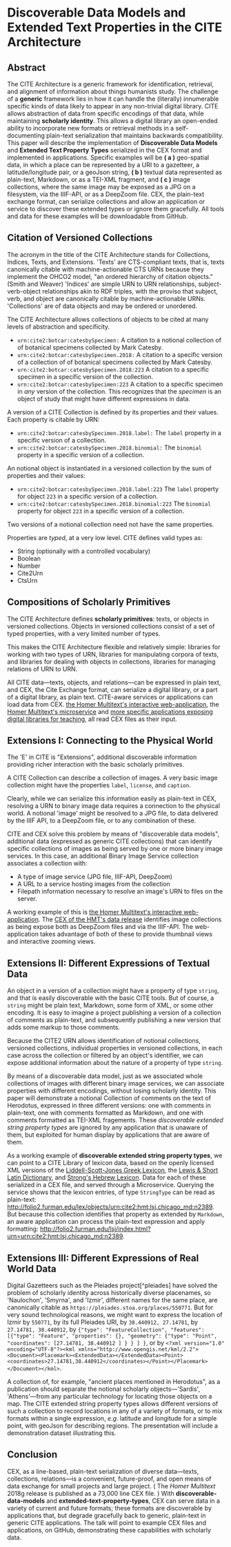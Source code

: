 # Discoverable Data Models and Extended Text Properties in the CITE Architecture

## Abstract

The CITE Architecture is a generic framework for identification, retrieval, and alignment of information about things humanists study. The challenge of a **generic** framework lies in how it can handle the (literally) innumerable specific kinds of data likely to appear in any non-trivial digital library. CITE allows abstraction of data from specific encodings of that data, while maintaining **scholarly identity**. This allows a digital library an open-ended ability to incorporate new formats or retrieval methods in a self-documenting plain-text serialization that maintains backwards compatibility. This paper will describe the implementation of **Discoverable Data Models** and **Extended Text Property Types** serialized in the CEX format and implemented in applications. Specific examples will be **( a )** geo-spatial data, in which a place can be represented by a URI to a gazetteer, a latitude/longitude pair, or a geoJson string, **( b )** textual data represented as plain-text, Markdown, or as a TEI-XML fragment, and **( c )** image collections, where the same image may be exposed as a JPG on a filesystem, via the IIIF-API, or as a DeepZoom file. CEX, the plain-text exchange format, can serialize collections and allow an application or service to discover these extended types or ignore them gracefully. All tools and data for these examples will be downloadable from GitHub.

## Citation of Versioned Collections

The acronym in the title of the CITE Architecture stands for Collections, Indices, Texts, and Extensions. 'Texts' are CTS-compliant texts, that is, texts canonically citable with machine-actionable CTS URNs because they implement the OHCO2 model, "an ordered hierarchy of citation objects."(Smith and Weaver) 'Indices' are simple URN to URN relationships, subject-verb-object relationships akin to RDF triples, with the proviso that subject, verb, and object are canonically citable by machine-actionable URNs. 'Collections' are of data objects and may be ordered or unordered.


The CITE Architecture allows collections of objects to be cited at many levels of abstraction and specificity.

- `urn:cite2:botcar:catesbySpecimen:` A citation to a notional collection of of botanical specimens collected by Mark Catesby.
- `urn:cite2:botcar:catesbySpecimen.2018:` A citation to a specific version of a collection of of botanical specimens collected by Mark Catesby.
- `urn:cite2:botcar:catesbySpecimen.2018:223` A citation to a specific specimen in a specific version of the collection.
- `urn:cite2:botcar:catesbySpecimen:223` A citation to a specific specimen in *any* version of the collection. This recognizes that the *specimen* is an object of study that might have different expressions in data.

A version of a CITE Collection is defined by its properties and their values. Each property is citable by URN:

- `urn:cite2:botcar:catesbySpecimen.2018.label:` The `label` property in a specific version of a collection.
- `urn:cite2:botcar:catesbySpecimen.2018.binomial:` The `binomial` property in a specific version of a collection.

An notional object is instantiated in a versioned collection by the sum of properties and their values:

- `urn:cite2:botcar:catesbySpecimen.2018.label:223` The `label` property for object `223` in a specific version of a collection.
- `urn:cite2:botcar:catesbySpecimen.2018.binomial:223` The `binomial` property for object `223` in a specific version of a collection.

Two versions of a notional collection need not have the same properties.

Properties are *typed*, at a very low level. CITE defines valid types as:

- String (optionally with a controlled vocabulary)
- Boolean
- Number
- Cite2Urn
- CtsUrn

## Compositions of Scholarly Primitives

The CITE Architecture defines **scholarly primitives**: texts, or objects in versioned collections. Objects in versioned collections consist of a set of typed properties, with a very limited number of types.

This makes the CITE Architecture flexible and relatively simple: libraries for working with two types of URN, libraries for manipulating corpora of texts, and libraries for dealing with objects in collections, libraries for managing relations of URN to URN.

All CITE data—texts, objects, and relations—can be expressed in plain text, and CEX, the Cite Exchange format, can serialize a digital library, or a part of a digital library, as plain text. CITE-aware services or applications can load data from CEX. [the Homer Multitext's interactive web-application](http://www.homermultitext.org/hmt-digital/), the [Homer Multitext's microservice](http://beta.hpcc.uh.edu/hmt/hmt-microservice/) and [more specific applications exposing digital libraries for teaching](http://folio.furman.edu/cite.html), all read CEX files as their input.

## Extensions I: Connecting to the Physical World

The 'E' in CITE is "Extensions", additional discoverable information providing richer interaction with the basic scholarly primitives.

A CITE Collection can describe a collection of images. A very basic image collection might have the properties `label`, `license`, and `caption`. 

Clearly, while we can serialize this information easily as plain-text in CEX, resolving a URN to binary image data requires a connection to the physical world. A notional 'image' might be resolved to a JPG file, to data delivered by the IIIF API, to a DeepZoom file, or to any combination of these.

CITE and CEX solve this problem by means of "discoverable data models", additional data (expressed as generic CITE collections) that can identify specific collections of images as being served by one or more binary image services. In this case, an additional Binary Image Service collection associates a collection with:

- A type of image service (JPG file, IIIF-API, DeepZoom)
- A URL to a service hosting images from the collection
- Filepath information necessary to resolve an image's URN to files on the server.

A working example of this is [the Homer Multitext's interactive web-application](http://www.homermultitext.org/hmt-digital/?urn=urn:cite2:hmt:vaimg.2017a:VA304VN_0806). The [CEX of the HMT's data release](https://github.com/homermultitext/hmt-archive/blob/master/releases-cex/hmt-2018e.cex) identifies image collections as being expose both as DeepZoom files and via the IIIF-API. The web-application takes advantage of both of these to provide thumbnail views and interactive zooming views.

## Extensions II: Different Expressions of Textual Data

An object in a version of a collection might have a property of type `string`, and that is easily discoverable with the basic CITE tools. But of course, a `string` might be plain text, Markdown, some form of XML, or some other encoding. It is easy to imagine a project publishing a version of a collection of comments as plain-text, and subsequently publishing a new version that adds some markup to those comments.

Because the CITE2 URN allows identification of notional collections, versioned collections, individual properties in versioned collections, in each case across the collection or filtered by an object's identifier, we can expose additional information about the nature of a property of type `string`.

By means of a discoverable data model, just as we associated whole collections of images with different binary image services, we can associate properties with different encodings, without losing scholarly identity. This paper will demonstrate a notional Collection of comments on the text of Herodotus, expressed in three different versions: one with comments in plain-text, one with comments formatted as Markdown, and one with comments formatted as TEI-XML fragements. These *discoverable extended string property types* are ignored by any application that is unaware of them, but exploited for human display by applications that are aware of them.

As a working example of **discoverable extended string property types**, we can point to a CITE Library of lexicon data, based on the openly licensed XML versions of the [Liddell-Scott-Jones Greek Lexicon](http://folio2.furman.edu/lsj/index.html), the [Lewis & Short Latin Dictionary](http://folio2.furman.edu/lewis-short/index.html), and [Strong's Hebrew Lexicon](http://folio2.furman.edu/strong/). Data for each of these serialized in a CEX file, and served through a Microservice. Querying the service shows that the lexicon entries, of type `StringType` can be read as plain-text: <http://folio2.furman.edu/lex/objects/urn:cite2:hmt:lsj.chicago_md:n2389>. But because this collection identifies that property as extended by `Markdown`, an aware application can process the plain-text expression and apply formatting: <http://folio2.furman.edu/lsj/index.html?urn=urn:cite2:hmt:lsj.chicago_md:n2389>.

## Extensions III: Different Expressions of Real World Data

Digital Gazetteers such as the Pleiades project[^pleiades] have solved the problem of scholarly identity across historically diverse placenames, so 'Naulochon', 'Smyrna', and 'Izmir', different names for the same place, are canonically citable as `https://pleiades.stoa.org/places/550771`. But for very sound technological reasons, we might want to express the location of Izmir by `550771`, by its full Pleiades URI, by `38.440912, 27.14781`, by `27.14781, 38.440912`, by `{"type": "FeatureCollection", "features": [{"type": "Feature", "properties": {}, "geometry": {"type": "Point", "coordinates": [27.14781, 38.440912 ] } } ] }`, or by `<?xml version="1.0" encoding="UTF-8"?><kml xmlns="http://www.opengis.net/kml/2.2"><Document><Placemark><ExtendedData></ExtendedData><Point><coordinates>27.14781,38.440912</coordinates></Point></Placemark></Document></kml>`.

A collection of, for example, "ancient places mentioned in Herodotus", as a publication should separate the notional scholarly objects—'Sardis', 'Athens'—from any particular technology for locating those objects on a map. The CITE extended string property types allows different versions of such a collection to record locations in any of a variety of formats, or to mix formats within a single expression, *e.g.* latitude and longitude for a simple point, with geoJson for describing regions. The presentation will include a demonstration dataset illustrating this.

## Conclusion

CEX, as a line-based, plain-text serialization of diverse data—texts, collections, relations—is a convenient, future-proof, and open means of data exchange for small projects and large project. (  The *Homer Multitext* 2018g release is published as a 73,000 line CEX file. ) With **discoverable-data-models** and **extended-text-property-types**, CEX can serve data in a variety of current and future formats; these formats are discoverable by applications that, but degrade gracefully back to generic, plain-text in generic CITE applications. The talk will point to example CEX files and applications, on GitHub, demonstrating these capabilities with scholarly data.



